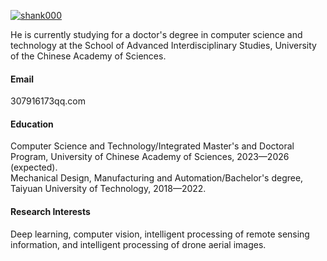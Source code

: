 

[![shank000](https://img.shields.io/badge/shank000-github-blue?logo=github)](https://github.com/shank000)

He is currently studying for a doctor's degree in computer science and technology at the School of Advanced Interdisciplinary Studies, University of the Chinese Academy of Sciences.

#### Email
307916173qq.com

#### Education
Computer Science and Technology/Integrated Master's and Doctoral Program, University of Chinese Academy of Sciences, 2023—2026 (expected).\
Mechanical Design, Manufacturing and Automation/Bachelor's degree, Taiyuan University of Technology, 2018—2022.

#### Research Interests
Deep learning, computer vision, intelligent processing of remote sensing information, and intelligent processing of drone aerial images.


